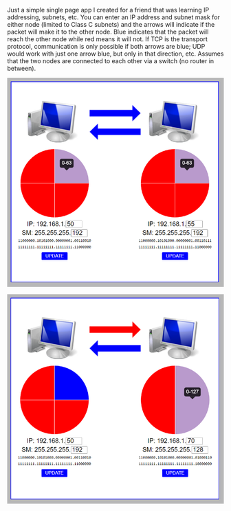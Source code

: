 Just a simple single page app I created for a friend that was learning IP addressing, subnets, etc.  You can enter an IP address and subnet mask for either node (limited to Class C subnets) and the arrows will indicate if the packet will make it to the other node.  Blue indicates that the packet will reach the other node while red means it will not.  If TCP is the transport protocol, communication is only possible if both arrows are blue; UDP would work with just one arrow blue, but only in that direction, etc.  Assumes that the two nodes are connected to each other via a switch (no router in between).  

![](img/1.png)  

![](img/2.png)  



